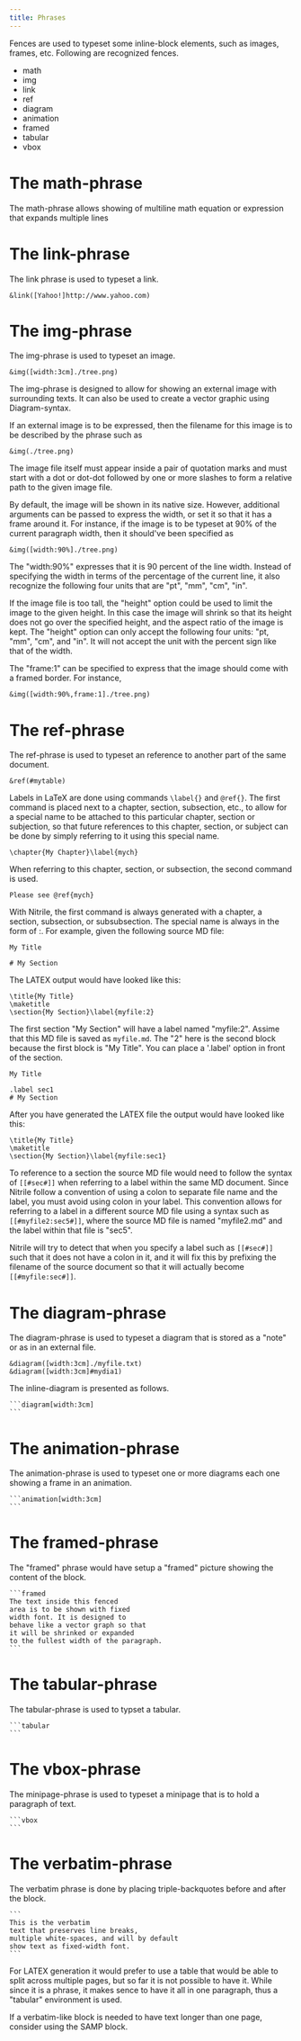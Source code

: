 ```yaml
---
title: Phrases
---
```


Fences are used to typeset some inline-block elements, such
as images, frames, etc. Following are recognized fences.

- math
- img
- link
- ref
- diagram
- animation
- framed
- tabular
- vbox

# The math-phrase

The math-phrase allows showing of multiline math equation
or expression that expands multiple lines

   ```math
   ```


# The link-phrase

The link phrase is used to typeset a link.

    &link([Yahoo!]http://www.yahoo.com) 


# The img-phrase

The img-phrase is used to typeset an image.

    &img([width:3cm]./tree.png)

The img-phrase is designed to allow for showing an external
image with surrounding texts. It can also be used to create a 
vector graphic using Diagram-syntax. 

If an external image is to be expressed, then the filename 
for this image is to be described by the phrase such as

    &img(./tree.png)

The image file itself must appear
inside a pair of quotation marks and must
start with a dot or dot-dot followed by one or more 
slashes to form a relative path to the given image file. 

By default, the image will be shown in its native size.
However, additional
arguments can be passed to express the width, or set it
so that it has a frame around it.
For instance, if the image is to be
typeset at 90% of the current paragraph width, then
it should've been specified as 

    &img([width:90%]./tree.png)

The "width:90%" expresses that it is 90 percent of the line width.
Instead of specifying the width in terms of the percentage of the 
current line, it also recognize the following
four units that are "pt", "mm", "cm", "in".

If the image file is too tall, the "height" option could be used
to limit the image to the given height. In this case the image will
shrink so that its height does not go over the specified height,
and the aspect ratio of the image is kept. The "height" option
can only accept the following four units: "pt, "mm", "cm", and "in".
It will not accept the unit with the percent sign like that
of the width. 

The "frame:1" can be specified to express that the image should
come with a framed border. For instance,

    &img([width:90%,frame:1]./tree.png)


# The ref-phrase

The ref-phrase is used to typeset an reference to another part of the
same document. 

    &ref(#mytable)

Labels in LaTeX are done using commands `\label{}`
and `@ref{}`. The first command is placed next to a chapter,
section, subsection, etc., to allow for a special name to be
attached to this particular chapter, section or subjection,
so that future references to this chapter, section, or subject
can be done by simply referring to it using this special
name. 

    \chapter{My Chapter}\label{mych}

When referring to this chapter, section, or subsection,
the second command is used.

    Please see @ref{mych}

With Nitrile, the first command is always generated with a chapter,
a section, subsection, or subsubsection. The special name is 
always in the form of <filename>:<block-no>. For example, given
the following source MD file:

    My Title

    # My Section

The LATEX output would have looked like this:

    \title{My Title}
    \maketitle
    \section{My Section}\label{myfile:2}

The first section "My Section" will have a label named "myfile:2".  Assime that
this MD file is saved as `myfile.md`. The "2" here is the second block because
the first block is "My Title". You can place a '.label' option in front of the
section.

    My Title

    .label sec1
    # My Section

After you have generated the LATEX file the output would have looked like this:

    \title{My Title}
    \maketitle
    \section{My Section}\label{myfile:sec1}

To reference to a section the source MD file would need to follow the syntax of
`[[#sec#]]` when referring to a label within the same MD document. Since
Nitrile follow a convention of using a colon to separate file name and the
label, you must avoid using colon in your label. This convention allows for
referring to a label in a different source MD file using a syntax such as
`[[#myfile2:sec5#]]`, where the source MD file is named "myfile2.md" and 
the label within that file is "sec5".

Nitrile will try to detect that when you specify a label such as
`[[#sec#]]` such that it does not have a colon in it, and it will fix this
by prefixing the filename of the source document so that it will actually
become `[[#myfile:sec#]]`.




# The diagram-phrase

The diagram-phrase is used to typeset a diagram that
is stored as a "note" or as in an external file.

    &diagram([width:3cm]./myfile.txt)
    &diagram([width:3cm]#mydia1)

The inline-diagram is presented as follows.

    ```diagram[width:3cm]
    ```

# The animation-phrase

The animation-phrase is used to typeset one or more diagrams
each one showing a frame in an animation. 

    ```animation[width:3cm]
    ```

# The framed-phrase

The "framed" phrase would have setup a "framed" picture
showing the content of the block.

    ```framed
    The text inside this fenced
    area is to be shown with fixed
    width font. It is designed to 
    behave like a vector graph so that
    it will be shrinked or expanded
    to the fullest width of the paragraph.
    ```

    

# The tabular-phrase

The tabular-phrase is used to typset a tabular.

    ```tabular
    ```

# The vbox-phrase

The minipage-phrase is used to typeset a minipage that is to hold a
paragraph of text.

    ```vbox
    ```

# The verbatim-phrase

The verbatim phrase is done by placing
triple-backquotes before and after
the block. 

    ```
    This is the verbatim
    text that preserves line breaks,
    multiple white-spaces, and will by default
    show text as fixed-width font.
    ```

For LATEX generation it would prefer to use a 
table that would be able to split across multiple
pages, but so far it is not possible to have it. 
While since it is a phrase, it makes sence to 
have it all in one paragraph, thus a "tabular" 
environment is used.

If a verbatim-like block is needed to have text longer 
than one page, consider using the SAMP block.

